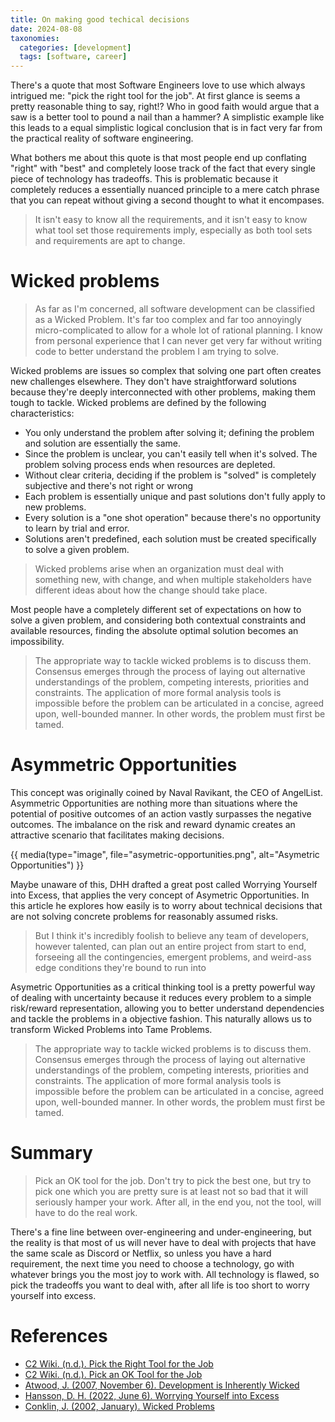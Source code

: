 ```yaml
---
title: On making good techical decisions
date: 2024-08-08
taxonomies:
  categories: [development]
  tags: [software, career]
---
```


There's a quote that most Software Engineers love to use which always intrigued me: "pick the right tool for the job". At first glance is seems a pretty reasonable thing to say, right!? Who in good faith would argue that a saw is a better tool to pound a nail than a hammer? A simplistic example like this leads to a equal simplistic logical conclusion that is in fact very far from the practical reality of software engineering.

<!-- more -->

What bothers me about this quote is that most people end up conflating "right" with "best" and completely loose track of the fact that every single piece of technology has tradeoffs. This is problematic because it completely reduces a essentially nuanced principle to a mere catch phrase that you can repeat without giving a second thought to what it encompases.

> It isn't easy to know all the requirements, and it isn't easy to know what tool set those requirements imply, especially as both tool sets and requirements are apt to change.

# Wicked problems

> As far as I'm concerned, all software development can be classified as a Wicked Problem. It's far too complex and far too annoyingly micro-complicated to allow for a whole lot of rational planning. I know from personal experience that I can never get very far without writing code to better understand the problem I am trying to solve.

Wicked problems are issues so complex that solving one part often creates new challenges elsewhere. They don't have straightforward solutions because they're deeply interconnected with other problems, making them tough to tackle. Wicked problems are defined by the following characteristics:

- You only understand the problem after solving it; defining the problem and solution are essentially the same.
- Since the problem is unclear, you can't easily tell when it's solved. The problem solving process ends when resources are depleted.
- Without clear criteria, deciding if the problem is "solved" is completely subjective and there's not right or wrong
- Each problem is essentially unique and past solutions don't fully apply to new problems.
- Every solution is a "one shot operation" because there's no opportunity to learn by trial and error.
- Solutions aren't predefined, each solution must be created specifically to solve a given problem.

> Wicked problems arise when an organization must deal with something new, with change, and when multiple stakeholders have different ideas about how the change should take place.

Most people have a completely different set of expectations on how to solve a given problem, and considering both contextual constraints and available resources, finding the absolute optimal solution becomes an impossibility.

> The appropriate way to tackle wicked problems is to discuss them. Consensus emerges through the process of laying out alternative understandings of the problem, competing interests, priorities and constraints. The application of more formal analysis tools is impossible before the problem can be articulated in a concise, agreed upon, well-bounded manner. In other words, the problem must first be tamed.

# Asymmetric Opportunities

This concept was originally coined by Naval Ravikant, the CEO of AngelList. Asymmetric Opportunities are nothing more than situations where the potential of positive outcomes of an action vastly surpasses the negative outcomes. The imbalance on the risk and reward dynamic creates an attractive scenario that facilitates making decisions.

{{ media(type="image", file="asymetric-opportunities.png", alt="Asymetric Opportunities") }}

Maybe unaware of this, DHH drafted a great post called Worrying Yourself into Excess, that applies the very concept of Asymetric Opportunities. In this article he explores how easily is to worry about technical decisions that are not solving concrete problems for reasonably assumed risks.

> But I think it's incredibly foolish to believe any team of developers, however talented, can plan out an entire project from start to end, forseeing all the contingencies, emergent problems, and weird-ass edge conditions they're bound to run into

Asymetric Opportunities as a critical thinking tool is a pretty powerful way of dealing with uncertainty because it reduces every problem to a simple risk/reward representation, allowing you to better understand dependencies and tackle the problems in a objective fashion. This naturally allows us to transform Wicked Problems into Tame Problems.

> The appropriate way to tackle wicked problems is to discuss them. Consensus emerges through the process of laying out alternative understandings of the problem, competing interests, priorities and constraints. The application of more formal analysis tools is impossible before the problem can be articulated in a concise, agreed upon, well-bounded manner. In other words, the problem must first be tamed.

# Summary

> Pick an OK tool for the job. Don't try to pick the best one, but try to pick one which you are pretty sure is at least not so bad that it will seriously hamper your work. After all, in the end you, not the tool, will have to do the real work.

There's a fine line between over-engineering and under-engineering, but the reality is that most of us will never have to deal with projects that have the same scale as Discord or Netflix, so unless you have a hard requirement, the next time you need to choose a technology, go with whatever brings you the most joy to work with. All technology is flawed, so pick the tradeoffs you want to deal with, after all life is too short to worry yourself into excess.

# References

- [C2 Wiki. (n.d.). Pick the Right Tool for the Job](https://wiki.c2.com/?PickTheRightToolForTheJob)
- [C2 Wiki. (n.d.). Pick an OK Tool for the Job](https://wiki.c2.com/?PickAnOkToolForTheJob)
- [Atwood, J. (2007, November 6). Development is Inherently Wicked](https://blog.codinghorror.com/development-is-inherently-wicked/)
- [Hansson, D. H. (2022, June 6). Worrying Yourself into Excess](https://world.hey.com/dhh/worrying-yourself-into-excess-37e06863)
- [Conklin, J. (2002, January). Wicked Problems](https://www.leanessays.com/2002/01/wicked-problems.html)
